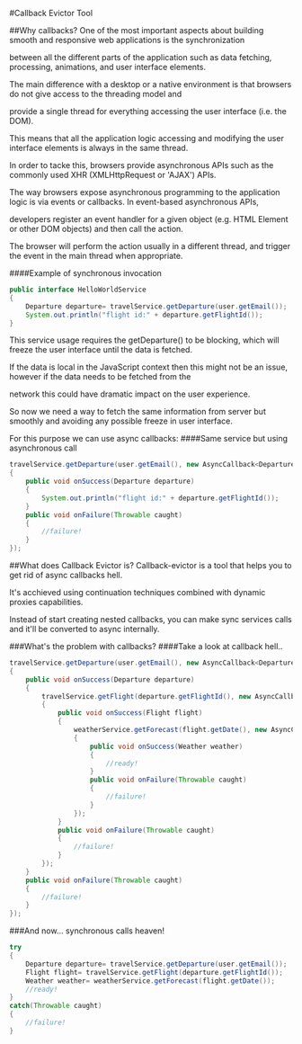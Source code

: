 #Callback Evictor Tool

##Why callbacks?
One of the most important aspects about building smooth and responsive web applications is the synchronization

between all the different parts of the application such as data fetching, processing, animations, and user interface elements.

The main difference with a desktop or a native environment is that browsers do not give access to the threading model and

provide a single thread for everything accessing the user interface (i.e. the DOM).

This means that all the application logic accessing and modifying the user interface elements is always in the same thread.

In order to tacke this, browsers provide asynchronous APIs such as the commonly used XHR (XMLHttpRequest or 'AJAX') APIs.

The way browsers expose asynchronous programming to the application logic is via events or callbacks. In event-based asynchronous APIs,

developers register an event handler for a given object (e.g. HTML Element or other DOM objects) and then call the action.

The browser will perform the action usually in a different thread, and trigger the event in the main thread when appropriate.

####Example of synchronous invocation
``` Java
public interface HelloWorldService
{
    Departure departure= travelService.getDeparture(user.getEmail());
    System.out.println("flight id:" + departure.getFlightId());
}
```
This service usage requires the getDeparture() to be blocking, which will freeze the user interface until the data is fetched.

If the data is local in the JavaScript context then this might not be an issue, however if the data needs to be fetched from the

network this could have dramatic impact on the user experience.

So now we need a way to fetch the same information from server but smoothly and avoiding any possible freeze in user interface.

For this purpose we can use async callbacks:
####Same service but using asynchronous call
``` Java
travelService.getDeparture(user.getEmail(), new AsyncCallback<Departure>() 
{
	public void onSuccess(Departure departure) 
	{
		System.out.println("flight id:" + departure.getFlightId());
	}
	public void onFailure(Throwable caught) 
	{
		//failure!
	}
});
```
##What does Callback Evictor is?
Callback-evictor is a tool that helps you to get rid of async callbacks hell.

It's acchieved using continuation techniques combined with dynamic proxies capabilities.

Instead of start creating nested callbacks, you can make sync services calls and it'll be converted to async internally.

  
  
  

###What's the problem with callbacks?
####Take a look at callback hell..
``` Java
travelService.getDeparture(user.getEmail(), new AsyncCallback<Departure>() 
{
	public void onSuccess(Departure departure) 
	{
		travelService.getFlight(departure.getFlightId(), new AsyncCallback<Flight>() 
		{
			public void onSuccess(Flight flight) 
			{
				weatherService.getForecast(flight.getDate(), new AsyncCallback<Weather>() 
				{
					public void onSuccess(Weather weather) 
					{
						//ready!
					}
					public void onFailure(Throwable caught) 
					{
						//failure!
					}
				});
			}
			public void onFailure(Throwable caught) 
			{
				//failure!
			}
		});
	}
	public void onFailure(Throwable caught) 
	{
		//failure!
	}
});
```
  
  
  

###And now... synchronous calls heaven!
``` Java
try 
{
	Departure departure= travelService.getDeparture(user.getEmail());
	Flight flight= travelService.getFlight(departure.getFlightId());
	Weather weather= weatherService.getForecast(flight.getDate()); 
	//ready!
} 
catch(Throwable caught) 
{
	//failure!
} 
```

